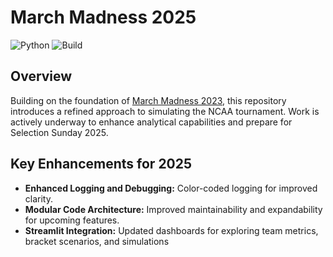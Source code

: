 # March Madness 2025

![Python](https://img.shields.io/badge/Python-3.10%2B-blue)
![Build](https://img.shields.io/github/actions/workflow/status/nehat312/march-madness-2025/ci.yml)

## Overview
Building on the foundation of [March Madness 2023](https://github.com/nehat312/march-madness-2023), this repository introduces a refined approach to simulating the NCAA tournament. Work is actively underway to enhance analytical capabilities and prepare for Selection Sunday 2025.

## Key Enhancements for 2025
- **Enhanced Logging and Debugging:** Color-coded logging for improved clarity.
- **Modular Code Architecture:** Improved maintainability and expandability for upcoming features.
- **Streamlit Integration:** Updated dashboards for exploring team metrics, bracket scenarios, and simulations
